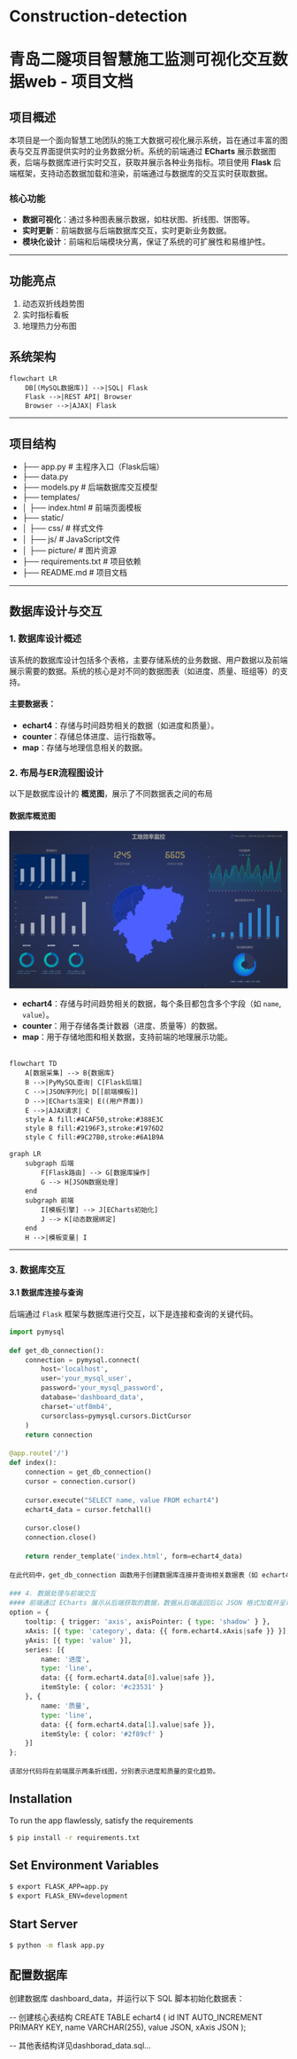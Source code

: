 # Construction-detection

# **青岛二隧项目智慧施工监测可视化交互数据web - 项目文档**

## 项目概述

本项目是一个面向智慧工地团队的施工大数据可视化展示系统，旨在通过丰富的图表与交互界面提供实时的业务数据分析。系统的前端通过 **ECharts** 展示数据图表，后端与数据库进行实时交互，获取并展示各种业务指标。项目使用 **Flask** 后端框架，支持动态数据加载和渲染，前端通过与数据库的交互实时获取数据。

### 核心功能
- **数据可视化**：通过多种图表展示数据，如柱状图、折线图、饼图等。
- **实时更新**：前端数据与后端数据库交互，实时更新业务数据。
- **模块化设计**：前端和后端模块分离，保证了系统的可扩展性和易维护性。
---
## 功能亮点 
1. 动态双折线趋势图 
2. 实时指标看板 
3. 地理热力分布图 
 
## 系统架构 
```mermaid 
flowchart LR 
    DB[(MySQL数据库)] -->|SQL| Flask 
    Flask -->|REST API| Browser 
    Browser -->|AJAX| Flask 
```
---

## 项目结构

- ├── app.py # 主程序入口（Flask后端）
- ├── data.py 
- ├── models.py # 后端数据库交互模型 
- ├── templates/ 
- │ ├── index.html # 前端页面模板 
- ├── static/ 
- │ ├── css/ # 样式文件 
- │ ├── js/ # JavaScript文件 
- │ ├── picture/ # 图片资源 
- ├── requirements.txt # 项目依赖 
- ├── README.md # 项目文档


---

## 数据库设计与交互

### 1. 数据库设计概述

该系统的数据库设计包括多个表格，主要存储系统的业务数据、用户数据以及前端展示需要的数据。系统的核心是对不同的数据图表（如进度、质量、班组等）的支持。

#### 主要数据表：

- **echart4**：存储与时间趋势相关的数据（如进度和质量）。
- **counter**：存储总体进度、运行指数等。
- **map**：存储与地理信息相关的数据。
  
### 2. 布局与ER流程图设计

以下是数据库设计的 **概览图**，展示了不同数据表之间的布局

#### 数据库概览图

![概览图](./static/images/resultPic.png)

- **echart4**：存储与时间趋势相关的数据，每个条目都包含多个字段（如 `name`, `value`）。
- **counter**：用于存储各类计数器（进度、质量等）的数据。
- **map**：用于存储地图和相关数据，支持前端的地理展示功能。
```mermaid 

flowchart TD 
    A[数据采集] --> B{数据库}
    B -->|PyMySQL查询| C[Flask后端]
    C -->|JSON序列化| D[[前端模板]]
    D -->|ECharts渲染| E((用户界面))
    E -->|AJAX请求| C 
    style A fill:#4CAF50,stroke:#388E3C 
    style B fill:#2196F3,stroke:#1976D2 
    style C fill:#9C27B0,stroke:#6A1B9A 
```
```mermaid
graph LR 
    subgraph 后端 
        F[Flask路由] --> G[数据库操作]
        G --> H[JSON数据处理]
    end 
    subgraph 前端 
        I[模板引擎] --> J[ECharts初始化]
        J --> K[动态数据绑定]
    end 
    H -->|模板变量| I
``` 
---

### 3. 数据库交互

#### 3.1 数据库连接与查询

后端通过 `Flask` 框架与数据库进行交互，以下是连接和查询的关键代码。

```python
import pymysql

def get_db_connection():
    connection = pymysql.connect(
        host='localhost',
        user='your_mysql_user',
        password='your_mysql_password',
        database='dashboard_data',
        charset='utf8mb4',
        cursorclass=pymysql.cursors.DictCursor
    )
    return connection

@app.route('/')
def index():
    connection = get_db_connection()
    cursor = connection.cursor()

    cursor.execute("SELECT name, value FROM echart4")
    echart4_data = cursor.fetchall()

    cursor.close()
    connection.close()

    return render_template('index.html', form=echart4_data)

在此代码中，get_db_connection 函数用于创建数据库连接并查询相关数据表（如 echart4 表）。返回的数据通过 Flask 模板渲染到前端。

### 4. 数据处理与前端交互
#### 前端通过 ECharts 展示从后端获取的数据，数据从后端返回后以 JSON 格式加载并呈现。例如，在图表中显示进度和质量的时间趋势
option = {
    tooltip: { trigger: 'axis', axisPointer: { type: 'shadow' } },
    xAxis: [{ type: 'category', data: {{ form.echart4.xAxis|safe }} }],
    yAxis: [{ type: 'value' }],
    series: [{
        name: '进度',
        type: 'line',
        data: {{ form.echart4.data[0].value|safe }},
        itemStyle: { color: '#c23531' }
    }, {
        name: '质量',
        type: 'line',
        data: {{ form.echart4.data[1].value|safe }},
        itemStyle: { color: '#2f89cf' }
    }]
};

该部分代码将在前端展示两条折线图，分别表示进度和质量的变化趋势。
```


## Installation

To run the app flawlessly, satisfy the requirements
```bash
$ pip install -r requirements.txt
```

## Set Environment Variables
```bash
$ export FLASK_APP=app.py
$ export FLASk_ENV=development
```

## Start Server
```bash
$ python -m flask app.py
```


## 配置数据库
创建数据库 dashboard_data，并运行以下 SQL 脚本初始化数据表：

-- 创建核心表结构 
CREATE TABLE echart4 (
    id INT AUTO_INCREMENT PRIMARY KEY,
    name VARCHAR(255),
    value JSON,
    xAxis JSON 
);
 
-- 其他表结构详见dashborad_data.sql...




